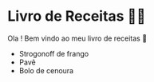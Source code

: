 # Livro de Receitas :man_cook:

Ola ! Bem vindo ao meu livro de receitas :wave:

- Strogonoff de frango
- Pavê 
- Bolo de cenoura

